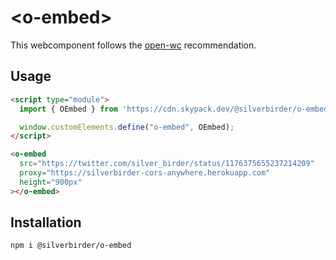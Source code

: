 # \<o-embed>

This webcomponent follows the [open-wc](https://github.com/open-wc/open-wc) recommendation.

## Usage

```html
<script type="module">
  import { OEmbed } from 'https://cdn.skypack.dev/@silverbirder/o-embed';

  window.customElements.define("o-embed", OEmbed);
</script>

<o-embed
  src="https://twitter.com/silver_birder/status/1176375655237214209"
  proxy="https://silverbirder-cors-anywhere.herokuapp.com"
  height="900px"
></o-embed>
```

## Installation

```bash
npm i @silverbirder/o-embed
```
